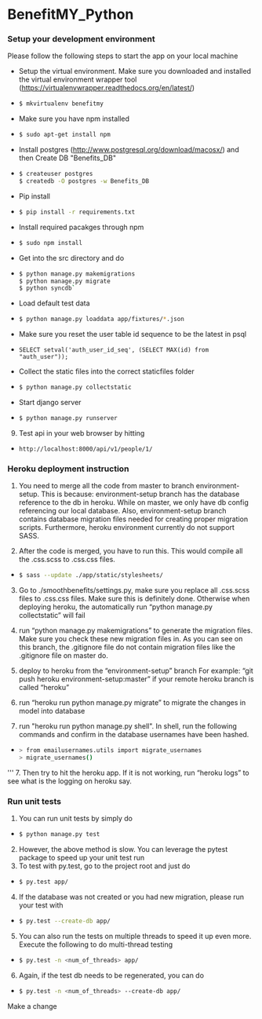 BenefitMY_Python
================
### Setup your development environment
Please follow the following steps to start the app on your local machine

* Setup the virtual environment. Make sure you downloaded and installed the virtual environment wrapper tool (https://virtualenvwrapper.readthedocs.org/en/latest/)
* ```sh
  $ mkvirtualenv benefitmy
  ```
* Make sure you have npm installed
* ```sh
  $ sudo apt-get install npm
  ```
* Install postgres (http://www.postgresql.org/download/macosx/) and then Create DB "Benefits_DB"
* ```sh
  $ createuser postgres
  $ createdb -O postgres -w Benefits_DB
  ```

* Pip install
* ```sh
  $ pip install -r requirements.txt
  ```
* Install required pacakges through npm
* ```sh
  $ sudo npm install
  ```

* Get into the src directory and do
* ```sh 
  $ python manage.py makemigrations
  $ python manage.py migrate
  $ python syncdb`
  ```
* Load default test data
* ```sh
  $ python manage.py loaddata app/fixtures/*.json
  ```

* Make sure you reset the user table id sequence to be the latest in psql
* `SELECT setval('auth_user_id_seq', (SELECT MAX(id) from "auth_user"));`

* Collect the static files into the correct staticfiles folder
* ```sh
  $ python manage.py collectstatic
  ```

* Start django server
* ```sh
  $ python manage.py runserver
  ```

9. Test api in your web browser by hitting
* `http://localhost:8000/api/v1/people/1/`


### Heroku deployment instruction

1. You need to merge all the code from master to branch environment-setup.
This is because: environment-setup branch has the database reference to the db in heroku. While on master, we only have db config referencing our local database. Also, environment-setup branch contains database migration files needed for creating proper migration scripts. Furthermore, heroku environment currently do not support SASS.

2. After the code is merged, you have to run this. This would compile all the .css.scss to .css.css files.
* ```sh
  $ sass --update ./app/static/stylesheets/
  ```
3. Go to ./smoothbenefits/settings.py, make sure you replace all .css.scss files to .css.css files. Make sure this is definitely done. Otherwise when deploying heroku, the automatically run  “python manage.py collectstatic” will fail

4. run “python manage.py makemigrations” to generate the migration files. Make sure you check these new migration files in. As you can see on this branch, the .gitignore file do not contain migration files like the .gitignore file on master do.

5. deploy to heroku from the “environment-setup” branch For example: “git push heroku environment-setup:master” if your remote heroku branch is called “heroku”

6. run “heroku run python manage.py migrate” to migrate the changes in model into database

7. run "heroku run python manage.py shell". In shell, run the following commands and confirm in the database usernames have been hashed.
*  ```sh 
   > from emailusernames.utils import migrate_usernames
   > migrate_usernames()
  '''
7. Then try to hit the heroku app. If it is not working, run “heroku logs” to see what is the logging on heroku say.

### Run unit tests
1. You can run unit tests by simply do 
* ```sh 
  $ python manage.py test
  ```
2. However, the above method is slow. You can leverage the pytest package to speed up your unit test run
3. To test with py.test, go to the project root and just do 
* ```sh 
  $ py.test app/
  ```
4. If the database was not created or you had new migration, please run your test with 
* ```sh 
  $ py.test --create-db app/
  ```
5. You can also run the tests on multiple threads to speed it up even more. Execute the following to do multi-thread testing
* ```sh
  $ py.test -n <num_of_threads> app/
  ```
6. Again, if the test db needs to be regenerated, you can do
* ```sh
  $ py.test -n <num_of_threads> --create-db app/
  ```
Make a change
